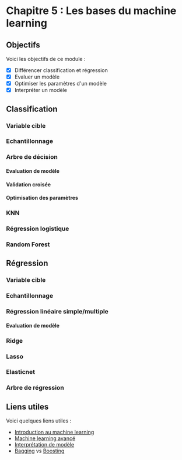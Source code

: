 # Chapitre 5 : Les bases du machine learning

## Objectifs

Voici les objectifs de ce module :
- [x] Différencer classification et régression
- [x] Evaluer un modèle
- [x] Optimiser les paramètres d'un modèle
- [x] Interpréter un modèle

## Classification

### Variable cible

### Echantillonnage
### Arbre de décision
#### Evaluation de modèle
#### Validation croisée
#### Optimisation des paramètres
### KNN
### Régression logistique
### Random Forest

## Régression
### Variable cible
### Echantillonnage
### Régression linéaire simple/multiple
#### Evaluation de modèle
### Ridge
### Lasso
### Elasticnet
### Arbre de régression

## Liens utiles

Voici quelques liens utiles :

- [Introduction au machine learning](https://www.kaggle.com/learn/intro-to-machine-learning)
- [Machine learning avancé](https://www.kaggle.com/learn/intermediate-machine-learning)
- [Interprétation de modèle](https://www.kaggle.com/learn/machine-learning-explainability)
- [Bagging](https://en.wikipedia.org/wiki/Bootstrap_aggregating#/media/File:Ensemble_Bagging.svg) vs [Boosting](https://en.wikipedia.org/wiki/Boosting_(machine_learning)#/media/File:Ensemble_Boosting.svg)